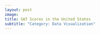 ```yaml
---
layout: post
image: 
title: SAT Scores in the United States
subtitle: "Category: Data Visualization"
---
```



